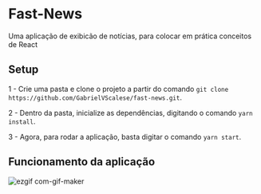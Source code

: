 # Fast-News

Uma aplicação de exibicão de notícias, para colocar em prática conceitos de React

## Setup

1 - Crie uma pasta e clone o projeto a partir do comando `git clone https://github.com/GabrielVScalese/fast-news.git`.

2 - Dentro da pasta, inicialize as dependências, digitando o comando `yarn install`.

3 - Agora, para rodar a aplicação, basta digitar o comando `yarn start`.

## Funcionamento da aplicação

![ezgif com-gif-maker](https://user-images.githubusercontent.com/57220669/137600487-898b8c69-3b96-4c53-950f-9a16de9df0cf.gif)
